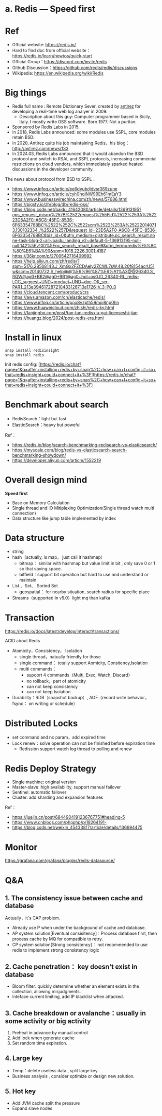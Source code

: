 # a. Redis — Speed first

# Ref

- Official website: https://redis.io/
- Hard to find doc from official website：https://redis.io/learn/howtos/quick-start
- Official Group：https://discord.com/invite/redis
- Github Discussion：https://github.com/redis/redis/discussions
- Wikipedia: https://en.wikipedia.org/wiki/Redis

# Big things

- Redis full name : Remote Dictionary Sever, created by [antirez](https://github.com/antirez) for developing a real-time web log analyer in 2009.
    - Description about this guy: Computer programmer based in Sicily, Italy. I mostly write OSS software. Born 1977. Not a puritan.
- Sponsored by [Redis Labs](https://en.wikipedia.org/wiki/Redis_(company)) in 2015.
- In 2018, Redis Labs announced: some modules use SSPL, core modules retain BSD.
- In 2020, Antirez quits his job maintaining Redis，his blog：http://antirez.com/news/133
- In 2024.03, Redis Labs announced that it would abandon the BSD protocol and switch to RSAL and SSPL protocols, increasing commercial restrictions on cloud vendors, which immediately sparked heated discussions in the developer community.

The news about protocol from BSD to SSPL：

- https://www.infoq.cn/article/ee6dyubdjdvsr369zune
- https://www.infoq.cn/article/cyh0hqiNW99Eh61mEaY3
- https://www.businesswirechina.com/zh/news/57686.html
- https://pigsty.io/zh/blog/db/redis-oss/
- https://blog.csdn.net/baidu_41642080/article/details/136913195?ops_request_misc=%257B%2522request%255Fid%2522%253A%252223D5A2F0-A6C8-45FC-8536-6F63354768BC%2522%252C%2522scm%2522%253A%252220140713.130102334..%2522%257D&request_id=23D5A2F0-A6C8-45FC-8536-6F63354768BC&biz_id=0&utm_medium=distribute.pc_search_result.none-task-blog-2~all~baidu_landing_v2~default-5-136913195-null-null.142%5Ev100%5Epc_search_result_base9&utm_term=redis%E5%BC%80%E6%BA%90&spm=1018.2226.3001.4187
- https://36kr.com/p/2700542716409992
- https://help.aliyun.com/zh/redis/?spm=5176.28508143.J_XmGx2FZCDAeIy2ZCWL7sW.48.20f8154acrU51w&scm=20140722.S_help@@%E6%96%87%E6%A1%A3@@26340.S_RQW@ag0+BB2@ag0+BB1@ag0+hot+os0.ID_26340-RL_redis-LOC_suggest~UND~product~UND~doc-OR_ser-PAR1_213e394617287210433126713e1726-V_3-P0_0
- https://cloud.tencent.com/product/crs
- https://aws.amazon.com/cn/elasticache/redis/
- https://www.infoq.cn/article/ppo8vzpth59mqj8np0hn
- https://www.huaweicloud.com/zhishi/redis-ky.html
- https://fanjingbo.com/post/tan-tan-redisxiu-gai-licenseshi-jian
- https://huangz.blog/2024/post-redis-era.html

# Install in linux

```jsx
snap install redisinsight
snap install redis
```

Init redis config:  [https://redis.io/chat?page=1&q=after+installing+redis+by+snap%2C+how+can+I+config+it+so+that+redis+insight+could+connect+it+%3F](https://redis.io/chat?page=1&q=after+installing+redis+by+snap%2C+how+can+I+config+it+so+that+redis+insight+could+connect+it+%3F)

# Benchmark about search

- RedisSearch：light but fast
- ElasticSearch：heavy but poweful

Ref：

- https://redis.io/blog/search-benchmarking-redisearch-vs-elasticsearch/
- https://myscale.com/blog/redis-vs-elasticsearch-search-benchmarking-showdown/
- https://developer.aliyun.com/article/1552219

# Overall design mind

**Speed first**

- Base on Memory Calculation
- Single thread and IO Mitiplexing Optimization(Single thread watch multi connection)
- Data structure like jump table implemented by index

# Data structure

- string
- hash（actually, is map， just call it hashmap）
    - bitmap： similar with hashmap but value limit in bit , only save 0 or 1 so that saving space.
    - bitfield：support bit operation but hard to use and understand or maintain
- List 、Set、 Sorted Set
    - geospatial： for nearby situation, search radius for specific place
- Streams（supported in v5.0）light mq than kafka

# Transaction

https://redis.io/docs/latest/develop/interact/transactions/

ACID about Redis

- Atomicity，Consistency， Isolation
    - single thread，natually friendly for those
    - single command： totally support Aomicity, Consitency,Isolation
    - multi commands：
        - supoort 4 commands（Multi, Exec, Watch, Discard）
        - no rollback，part of atomicity
        - can not keep consistency
        - can not keep Isolation
- Durability：RDB（snapshot backup）, AOF（record write behavior， fsync： on writing or schedule）

# Distributed Locks

- set command and nx param，add expired time
- Lock renew：solve operation can not be finished before expiration time
    - Redission support watch log thread to polling and renew

# Redis Deploy Strategy

- Single machine: original version
- Master-slave: high availability, support manual failover
- Sentinel: automatic failover
- Cluster: add sharding and expansion features

Ref：

- https://juejin.cn/post/6844904191236767751#heading-5
- https://www.cnblogs.com/phpphp/p/18264191-
- https://blog.csdn.net/weixin_45433817/article/details/136994475

# Monitor

https://grafana.com/grafana/plugins/redis-datasource/

# Q&A

## 1. The **consistency** issue between **cache and database**

Actually，it`s CAP problem.

- Already use P when under the background of cache and database.
- AP system solution[Eventual consisitency]：Process database first, then process cache by MQ for compatible to retry.
- CP system solution[Strong consistency]： not recommended to use redis to implement strong consistency logic

## 2. Cache penetration： key doesn't exist in database

- Bloom filter: quickly determine whether an element exists in the collection, allowing misjudgments.
- Inteface current limiting, add IP blacklist when attacked.

## 3. Cache breakdown or avalanche：usually in some activity or big activity

1. Preheat in advance by manual control
2. Add lock when generate cache
3. Set random time expiration.

## 4. Large key

- Temp：delete useless data , split large key
- Business analysis , consider optimize or design new solution.

## 5. Hot key

- Add JVM cache split the pressure
- Expand slave nodes